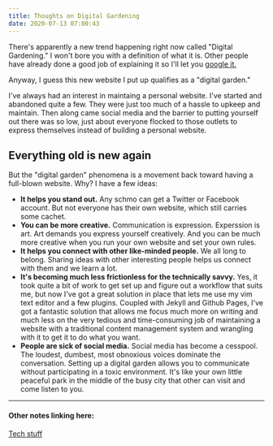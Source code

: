 ```yaml
---
title: Thoughts on Digital Gardening
date: 2020-07-13 07:00:43
---
```



There's apparently a new trend happening right now called "Digital Gardening." I
won't bore you with a definition of what it is. Other people have already done a
good job of explaining it so I'll let you [google
it.](https://www.google.com/search?q=digital+gardening)

Anyway, I guess this new website I put up qualifies as a "digital garden."

I've always had an interest in maintaing a personal website. I've started and
abandoned quite a few. They were just too much of a hassle to upkeep and
maintain. Then along came social media and the barrier to putting yourself out
there was so low, just about everyone flocked to those outlets to express
themselves instead of building a personal website.

## Everything old is new again

But the "digital garden" phenomena is a movement back toward having a
full-blown website. Why? I have a few ideas:

* **It helps you stand out.** Any schmo can get a Twitter or Facebook account. But
  not everyone has their own website, which still carries some cachet.
* **You can be more creative.** Communication is expression. Experssion is
  art. Art demands you express yourself creatively. And you can be much more
  creative when you run your own website and set your own rules.
* **It helps you connect with other like-minded people.** We all long to belong.
  Sharing ideas with other interesting people helps us connect with
  them and we learn a lot.
* **It's becoming much less frictionless for the technically savvy.** Yes, it
  took quite a bit of work to get set up and figure out a workflow that suits
  me, but now I've got a great solution in place that lets me use my vim text
  editor and a few plugins. Coupled with Jekyll and Github Pages, I've got a
  fantastic solution that allows me focus much more on writing and much less on
  the very tedious and time-consuming job of maintaining a website with a
  traditional content management system and wrangling with it to get it to do
  what you want.
* **People are sick of social media.** Social media has become a cesspool. The
  loudest, dumbest, most obnoxious voices dominate the conversation. Setting up
  a digital garden allows you to communicate without participating in a toxic
  environment. It's like your own little peaceful park in the middle of the busy
  city that other can visit and come listen to you.

---
#### Other notes linking here:

[Tech stuff](/Tech-stuff)
